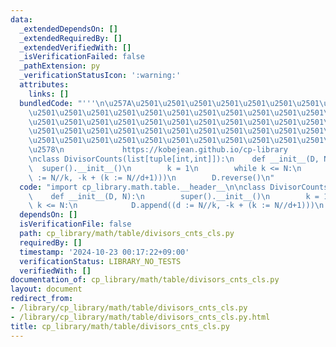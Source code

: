 ```yaml
---
data:
  _extendedDependsOn: []
  _extendedRequiredBy: []
  _extendedVerifiedWith: []
  _isVerificationFailed: false
  _pathExtension: py
  _verificationStatusIcon: ':warning:'
  attributes:
    links: []
  bundledCode: "'''\n\u257A\u2501\u2501\u2501\u2501\u2501\u2501\u2501\u2501\u2501\u2501\
    \u2501\u2501\u2501\u2501\u2501\u2501\u2501\u2501\u2501\u2501\u2501\u2501\u2501\
    \u2501\u2501\u2501\u2501\u2501\u2501\u2501\u2501\u2501\u2501\u2501\u2501\u2501\
    \u2501\u2501\u2501\u2501\u2501\u2501\u2501\u2501\u2501\u2501\u2501\u2501\u2501\
    \u2501\u2501\u2501\u2501\u2501\u2501\u2501\u2501\u2501\u2501\u2501\u2501\u2501\
    \u2578\n             https://kobejean.github.io/cp-library               \n'''\n\
    \nclass DivisorCounts(list[tuple[int,int]]):\n    def __init__(D, N):\n      \
    \  super().__init__()\n        k = 1\n        while k <= N:\n            D.append((d\
    \ := N//k, -k + (k := N//d+1)))\n        D.reverse()\n"
  code: "import cp_library.math.table.__header__\n\nclass DivisorCounts(list[tuple[int,int]]):\n\
    \    def __init__(D, N):\n        super().__init__()\n        k = 1\n        while\
    \ k <= N:\n            D.append((d := N//k, -k + (k := N//d+1)))\n        D.reverse()\n"
  dependsOn: []
  isVerificationFile: false
  path: cp_library/math/table/divisors_cnts_cls.py
  requiredBy: []
  timestamp: '2024-10-23 00:17:22+09:00'
  verificationStatus: LIBRARY_NO_TESTS
  verifiedWith: []
documentation_of: cp_library/math/table/divisors_cnts_cls.py
layout: document
redirect_from:
- /library/cp_library/math/table/divisors_cnts_cls.py
- /library/cp_library/math/table/divisors_cnts_cls.py.html
title: cp_library/math/table/divisors_cnts_cls.py
---
```

